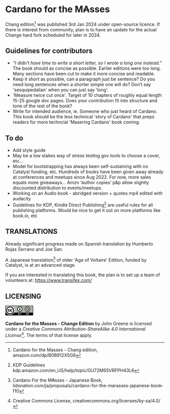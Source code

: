 # Cardano for the M₳sses

Chang edition[^1] was published 3rd Jan 2024 under open-source licence. If there is interest from community, plan is to have an update for the actual Change hard fork scheduled for later in 2024.  

## Guidelines for contributors  
- _“I didn't have time to write a short letter, so I wrote a long one instead.”_  
The book should as concise as possible. Earlier editions were too long. Many sections have been cut to make it more concise and readable.
- Keep it short as possible, can a paragraph just be sentence? Do you need long sentences when a shorter simple one will do? Don’t say 'sesquipedalian' when you can just say 'long'.
- 'Measure twice cut once'. Target of 10 chapters of roughly equal length 15-25 google doc pages. Does your contribution fit into structure and tone of the rest of the book? 
- Write for intended audience, ie. Someone who just heard of Cardano. This book should be the less technical 'story of Cardano' that preps readers for more techncial 'Masering Cardano' book coming.

## To do
- Add style guide 
- May be a low stakes way of stress testing gov tools to choose a cover, etc…
- Model for bootstrapping has always been self-sustaining with no Catalyst funding, etc. Hundreds of books have been given away already at conferences and meetups since Aug 2022. For now, more sales equals more giveaways... Amzn ‘author copies’ p&p allow slightly discounted distribution to events/meetups.
- Working on an Audio book - abridged version + quotes mp4 edited with audacity
- Guidelines for KDP, Kindle Direct Publishing[^2] are useful rules for all publishing platforms. Would be nice to get it out on more platforms like book.io, etc

## TRANSLATIONS

Already significant progress made on Spanish translation by Humberto Rojas Serrano and Joe San.

A Japanese translation[^4] of older 'Age of Voltaire' Edition, funded by Catalyst, is at an advanced stage.

If you are interested in translating this book, the plan is to set up a team of volunteers at: https://www.transifex.com/

## LICENSING

![alt text](https://github.com/johnnygreeney/CardanoForTheMasses/blob/main/images/CC.png "Creative Commons")

**Cardano for the Masses - Change Edition** by John Greene is licensed under a _Creative Commons Attribution-ShareAlike 4.0 International License_[^3]. The terms of that license apply.	


[^1]: Cardano for the Masses - Chang edition, amazon.com/dp/B0B912X5G6
[^2]: KDP Guidelines kdp.amazon.com/en_US/help/topic/GU72M65VRFPH43L6
[^3]: Creative Commons License, creativecommons.org/licenses/by-sa/4.0/
[^4]: Cardano For the M₳sses - Japanese Book, lidonation.com/ja/proposals/cardano-for-the-marasses-japanese-book-f10



